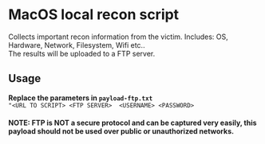 # MacOS local recon script

Collects important recon information from the victim. Includes: OS, Hardware, Network, Filesystem, Wifi etc..  
The results will be uploaded to a FTP server.

## Usage
**Replace the parameters in `payload-ftp.txt`**  
``` "<URL TO SCRIPT> <FTP SERVER>  <USERNAME> <PASSWORD> ``` 

#### NOTE: FTP is NOT a secure protocol and can be captured very easily, this payload should not be used over public or unauthorized networks. 

